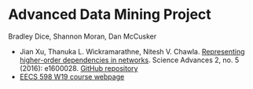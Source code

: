 # Advanced Data Mining Project
Bradley Dice, Shannon Moran, Dan McCusker
- Jian Xu, Thanuka L. Wickramarathne, Nitesh V. Chawla. [Representing higher-order dependencies in networks](http://advances.sciencemag.org/content/advances/2/5/e1600028.full.pdf). Science Advances 2, no. 5 (2016): e1600028. [GitHub repository](https://github.com/xyjprc/hon)
- [EECS 598 W19 course webpage](http://web.eecs.umich.edu/~dkoutra/courses/W19_598/)

